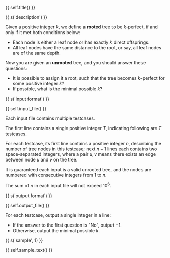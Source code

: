 {{ self.title() }}

{{ s('description') }}

Given a positive integer $k$, we define a **rooted** tree to be $k$-perfect, if and only if it met both conditions below:

* Each node is either a leaf node or has exactly $k$ direct offsprings.
* All leaf nodes have the same distance to the root, or say, all leaf nodes are of the same depth.

Now you are given an **unrooted** tree, and you should answer these questions:

* It is possible to assign it a root, such that the tree becomes $k$-perfect for some positive integer $k$?
* If possible, what is the minimal possible $k$?

{{ s('input format') }}

{{ self.input_file() }}

Each input file contains multiple testcases.

The first line contains a single positive integer $T$, indicating following are $T$ testcases.

For each testcase, its first line contains a positive integer $n$, describing the number of tree nodes in this testcase; next $n-1$ lines each contains two space-separated integers, where a pair $u,v$ means there exists an edge between node $u$ and $v$ on the tree.

It is guaranteed each input is a valid unrooted tree, and the nodes are numbered with consecutive integers from $1$ to $n$.

The sum of $n$ in each input file will not exceed $10^6$.

{{ s('output format') }}

{{ self.output_file() }}

For each testcase, output a single integer in a line:

* If the answer to the first question is "No", output $-1$.
* Otherwise, output the minimal possible $k$.

{{ s('sample', 1) }}

{{ self.sample_text() }}

